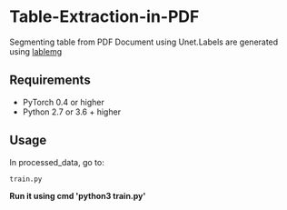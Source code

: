 Table-Extraction-in-PDF
====

Segmenting table from PDF Document using Unet.Labels are generated using [lablemg](https://github.com/tzutalin/labelImg)

## Requirements

  * PyTorch 0.4 or higher
  * Python 2.7 or 3.6 + higher

## Usage

In processed_data, go to:

`train.py`

<b> Run it using cmd 'python3 train.py' </b>

